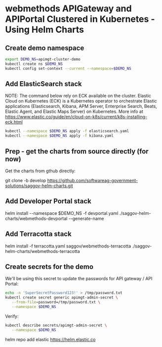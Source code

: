 # webmethods APIGateway and APIPortal Clustered in Kubernetes - Using Helm Charts 

## Create demo namespace

```bash
export DEMO_NS=apimgt-cluster-demo
kubectl create ns $DEMO_NS
kubectl config set-context --current --namespace=$DEMO_NS
```

## Add ElasticSearch stack

NOTE: The command below rely on ECK available on the cluster.
Elastic Cloud on Kubernetes (ECK) is a Kubernetes operator to orchestrate Elastic applications (Elasticsearch, Kibana, APM Server, Enterprise Search, Beats, Elastic Agent, and Elastic Maps Server) on Kubernetes. More info at https://www.elastic.co/guide/en/cloud-on-k8s/current/k8s-installing-eck.html

```bash
kubectl --namespace $DEMO_NS apply -f elasticsearch.yaml
kubectl --namespace $DEMO_NS apply -f kibana.yaml
```

## Prep - get the charts from source directly (for now)

Get the charts from gthub directly:

git clone -b develop https://github.com/softwareag-government-solutions/saggov-helm-charts.git

## Add Developer Portal stack

helm install --namespace $DEMO_NS -f devportal.yaml ./saggov-helm-charts/webmethods-devportal --generate-name

## Add Terracotta stack

helm install -f terracotta.yaml saggov/webmethods-terracotta ./saggov-helm-charts/webmethods-terracotta


## Create secrets for the demo

We'll be using this secret to update the passwords for API gateway / API Portal:

```bash
echo -n 'SuperSecretPassword123!' > /tmp/password.txt
kubectl create secret generic apimgt-admin-secret \
   --from-file=password=/tmp/password.txt \
   --namespace $DEMO_NS
```

Verify:

```bash
kubectl describe secrets/apimgt-admin-secret \
   --namespace $DEMO_NS
```



helm repo add elastic https://helm.elastic.co

